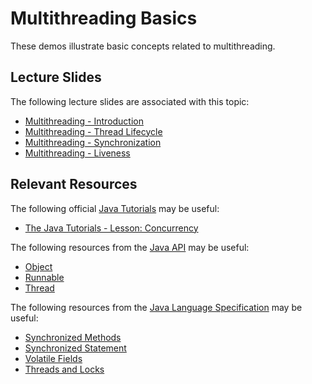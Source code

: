 Multithreading Basics
=================================================

These demos illustrate basic concepts related to multithreading.

## Lecture Slides ##

The following lecture slides are associated with this topic:

- [Multithreading - Introduction](https://docs.google.com/presentation/d/e/2PACX-1vRrRkRVuDVZaGydjXy6XTmTjzMTyVk8jja4PflamxOGsExzDDUCcW6t0nZPLGRVRKGUTVBXw7qzJjcU/pub?start=false&loop=false&delayms=3000)
- [Multithreading - Thread Lifecycle](https://docs.google.com/presentation/d/e/2PACX-1vQ5DJPlVAbo6e_iTb4JLX4lRpAfniR3H4eH7Jw_jEB4KjoyJV8P8r0CA_qiC7K2z0PIjATQQvpFYqVa/pub?start=false&loop=false&delayms=3000)
- [Multithreading - Synchronization](https://docs.google.com/presentation/d/e/2PACX-1vQGJzZJ503qi2UeNjc0Q9EfGvs2zQu21v7XBxkQw7qz-dT7uLuLM9AlC7LACwXWXDRZEUG0Q4ITBCRz/pub?start=false&loop=false&delayms=3000)
- [Multithreading - Liveness](https://docs.google.com/presentation/d/e/2PACX-1vQ4w24Xsq1CYnqfIca57e5OeFYoDXBSmhxe7zkkGwwweg2lyzNdUE-bsj7KBFOecGss83y5PpUkJiX6/pub?start=false&loop=false&delayms=3000)

## Relevant Resources ##

The following official [Java Tutorials](http://docs.oracle.com/javase/tutorial/index.html) may be useful:

- [The Java Tutorials - Lesson: Concurrency](https://docs.oracle.com/javase/tutorial/essential/concurrency/index.html)

The following resources from the [Java API](https://docs.oracle.com/en/java/javase/15/docs/api/index.html) may be useful:

- [Object](https://docs.oracle.com/en/java/javase/15/docs/api/java.base/java/lang/Object.html)
- [Runnable](https://docs.oracle.com/en/java/javase/15/docs/api/java.base/java/lang/Runnable.html)
- [Thread](https://docs.oracle.com/en/java/javase/15/docs/api/java.base/java/lang/Thread.html)

The following resources from the [Java Language Specification](https://docs.oracle.com/javase/specs/jls/se15/html/index.html) may be useful:

- [Synchronized Methods](https://docs.oracle.com/javase/specs/jls/se15/html/jls-8.html#jls-8.4.3.6)
- [Synchronized Statement](https://docs.oracle.com/javase/specs/jls/se15/html/jls-14.html#jls-14.19)
- [Volatile Fields](https://docs.oracle.com/javase/specs/jls/se15/html/jls-8.html#jls-8.3.1.4)
- [Threads and Locks](https://docs.oracle.com/javase/specs/jls/se15/html/jls-17.html)